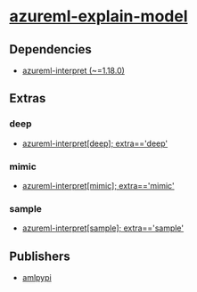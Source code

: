 # [azureml-explain-model](https://pypi.org/project/azureml-explain-model)

## Dependencies
- [azureml-interpret (~=1.18.0)](packages/a/azureml-interpret.md)


## Extras

### deep
- [azureml-interpret[deep]; extra=='deep'](packages/a/azureml-interpret.md)

### mimic
- [azureml-interpret[mimic]; extra=='mimic'](packages/a/azureml-interpret.md)

### sample
- [azureml-interpret[sample]; extra=='sample'](packages/a/azureml-interpret.md)


## Publishers
- [amlpypi](https://pypi.org/user/amlpypi)

